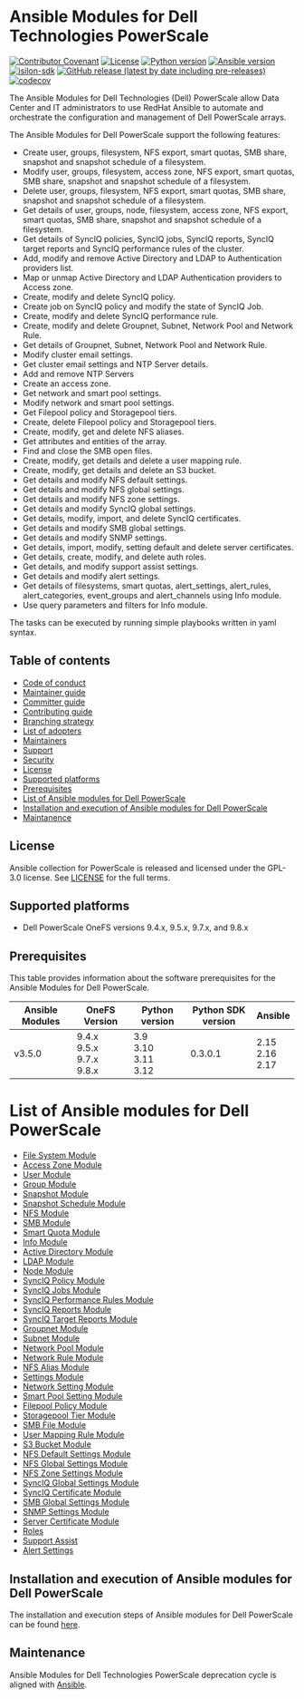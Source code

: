 # Ansible Modules for Dell Technologies PowerScale

[![Contributor Covenant](https://img.shields.io/badge/Contributor%20Covenant-v2.0%20adopted-ff69b4.svg)](https://github.com/dell/ansible-powerscale/blob/main/docs/CODE_OF_CONDUCT.md)
[![License](https://img.shields.io/github/license/dell/ansible-powerscale)](https://github.com/dell/ansible-powerscale/blob/main/LICENSE)
[![Python version](https://img.shields.io/badge/python-3.9.6+-blue.svg)](https://www.python.org/downloads/)
[![Ansible version](https://img.shields.io/badge/ansible-2.15.6+-blue.svg)](https://pypi.org/project/ansible/)
[![isilon-sdk](https://img.shields.io/github/v/release/dell/python-powerscale?include_prereleases&label=isilon-sdk&style=flat-square)](https://github.com/Isilon/isilon_sdk_python)
[![GitHub release (latest by date including pre-releases)](https://img.shields.io/github/v/release/dell/ansible-powerscale?include_prereleases&label=latest&style=flat-square)](https://github.com/dell/ansible-powerscale/releases)
[![codecov](https://codecov.io/gh/dell/ansible-powerscale/branch/main/graph/badge.svg)](https://app.codecov.io/gh/dell/ansible-powerscale)

The Ansible Modules for Dell Technologies (Dell) PowerScale allow Data Center and IT administrators to use RedHat Ansible to automate and orchestrate the configuration and management of Dell PowerScale arrays.

The Ansible Modules for Dell PowerScale support the following features:
- Create user, groups, filesystem, NFS export, smart quotas, SMB share, snapshot and snapshot schedule of a filesystem.
- Modify user, groups, filesystem, access zone, NFS export, smart quotas, SMB share, snapshot and snapshot schedule of a filesystem.
- Delete user, groups, filesystem, NFS export, smart quotas, SMB share, snapshot and snapshot schedule of a filesystem.
- Get details of user, groups, node, filesystem, access zone, NFS export, smart quotas, SMB share, snapshot and snapshot schedule of a filesystem.
- Get details of SyncIQ policies, SyncIQ jobs, SyncIQ reports, SyncIQ target reports and SyncIQ performance rules of the cluster.
- Add, modify and remove Active Directory and LDAP to Authentication providers list.
- Map or unmap Active Directory and LDAP Authentication providers to Access zone.
- Create, modify and delete SyncIQ policy.
- Create job on SyncIQ policy and modify the state of SyncIQ Job.
- Create, modify and delete SyncIQ performance rule.
- Create, modify and delete Groupnet, Subnet, Network Pool and Network Rule.
- Get details of Groupnet, Subnet, Network Pool and Network Rule.
- Modify cluster email settings.
- Get cluster email settings and NTP Server details.
- Add and remove NTP Servers
- Create an access zone.
- Get network and smart pool settings.
- Modify network and smart pool settings.
- Get Filepool policy and Storagepool tiers.
- Create, delete Filepool policy and Storagepool tiers.
- Create, modify, get and delete NFS aliases.
- Get attributes and entities of the array.
- Find and close the SMB open files.
- Create, modify, get details and delete a user mapping rule.
- Create, modify, get details and delete an S3 bucket.
- Get details and modify NFS default settings.
- Get details and modify NFS global settings.
- Get details and modify NFS zone settings.
- Get details and modify SyncIQ global settings.
- Get details, modify, import, and delete SyncIQ certificates.
- Get details and modify SMB global settings.
- Get details and modify SNMP settings.
- Get details, import, modify, setting default and delete server certificates.
- Get details, create, modify, and delete auth roles.
- Get details, and modify support assist settings.
- Get details and modify alert settings.
- Get details of filesystems, smart quotas, alert_settings, alert_rules, alert_categories, event_groups and alert_channels using Info module.
- Use query parameters and filters for Info module.

The tasks can be executed by running simple playbooks written in yaml syntax.

## Table of contents

* [Code of conduct](https://github.com/dell/ansible-powerscale/blob/main/docs/CODE_OF_CONDUCT.md)
* [Maintainer guide](https://github.com/dell/ansible-powerscale/blob/main/docs/MAINTAINER_GUIDE.md)
* [Committer guide](https://github.com/dell/ansible-powerscale/blob/main/docs/COMMITTER_GUIDE.md)
* [Contributing guide](https://github.com/dell/ansible-powerscale/blob/main/docs/CONTRIBUTING.md)
* [Branching strategy](https://github.com/dell/ansible-powerscale/blob/main/docs/BRANCHING.md)
* [List of adopters](https://github.com/dell/ansible-powerscale/blob/main/docs/ADOPTERS.md)
* [Maintainers](https://github.com/dell/ansible-powerscale/blob/main/docs/MAINTAINERS.md)
* [Support](https://github.com/dell/ansible-powerscale/blob/main/docs/SUPPORT.md)
* [Security](https://github.com/dell/ansible-powerscale/blob/main/docs/SECURITY.md)
* [License](#license)
* [Supported platforms](#supported-platforms)
* [Prerequisites](#prerequisites)
* [List of Ansible modules for Dell PowerScale](#list-of-ansible-modules-for-dell-powerscale)
* [Installation and execution of Ansible modules for Dell PowerScale](#installation-and-execution-of-ansible-modules-for-dell-powerscale)
* [Maintanence](#maintanence)

## License
Ansible collection for PowerScale is released and licensed under the GPL-3.0 license. See [LICENSE](https://github.com/dell/ansible-powerscale/blob/main/LICENSE) for the full terms.

## Supported platforms
  * Dell PowerScale OneFS versions 9.4.x, 9.5.x, 9.7.x, and 9.8.x

## Prerequisites
This table provides information about the software prerequisites for the Ansible Modules for Dell PowerScale.

| **Ansible Modules** | **OneFS Version** | **Python version** | **Python SDK version** | **Ansible**              |
|---------------------|-----------------------|--------------------|----------------------------|--------------------------|
| v3.5.0 | 9.4.x <br> 9.5.x <br> 9.7.x <br> 9.8.x | 3.9 <br> 3.10 <br> 3.11 <br> 3.12 | 0.3.0.1 | 2.15 <br> 2.16 <br> 2.17 |

# List of Ansible modules for Dell PowerScale
  * [File System Module](https://github.com/dell/ansible-powerscale/blob/main/docs/modules/filesystem.rst)
  * [Access Zone Module](https://github.com/dell/ansible-powerscale/blob/main/docs/modules/accesszone.rst)
  * [User Module](https://github.com/dell/ansible-powerscale/blob/main/docs/modules/user.rst)
  * [Group Module](https://github.com/dell/ansible-powerscale/blob/main/docs/modules/group.rst)
  * [Snapshot Module](https://github.com/dell/ansible-powerscale/blob/main/docs/modules/snapshot.rst)
  * [Snapshot Schedule Module](https://github.com/dell/ansible-powerscale/blob/main/docs/modules/snapshotschedule.rst)
  * [NFS Module](https://github.com/dell/ansible-powerscale/blob/main/docs/modules/nfs.rst)
  * [SMB Module](https://github.com/dell/ansible-powerscale/blob/main/docs/modules/smb.rst)
  * [Smart Quota Module](https://github.com/dell/ansible-powerscale/blob/main/docs/modules/smartquota.rst)
  * [Info Module](https://github.com/dell/ansible-powerscale/blob/main/docs/modules/info.rst)
  * [Active Directory Module](https://github.com/dell/ansible-powerscale/blob/main/docs/modules/ads.rst)
  * [LDAP Module](https://github.com/dell/ansible-powerscale/blob/main/docs/modules/ldap.rst)
  * [Node Module](https://github.com/dell/ansible-powerscale/blob/main/docs/modules/node.rst)
  * [SyncIQ Policy Module](https://github.com/dell/ansible-powerscale/blob/main/docs/modules/synciqpolicy.rst)
  * [SyncIQ Jobs Module](https://github.com/dell/ansible-powerscale/tree/main/docs/modules/synciqjob.rst)
  * [SyncIQ Performance Rules Module](https://github.com/dell/ansible-powerscale/tree/main/docs/modules/synciqrules.rst)
  * [SyncIQ Reports Module](https://github.com/dell/ansible-powerscale/tree/main/docs/modules/synciqreports.rst)
  * [SyncIQ Target Reports Module](https://github.com/dell/ansible-powerscale/tree/main/docs/modules/synciqtargetreports.rst)
  * [Groupnet Module](https://github.com/dell/ansible-powerscale/tree/main/docs/modules/groupnet.rst)
  * [Subnet Module](https://github.com/dell/ansible-powerscale/tree/main/docs/modules/subnet.rst)
  * [Network Pool Module](https://github.com/dell/ansible-powerscale/tree/main/docs/modules/networkpool.rst)
  * [Network Rule Module](https://github.com/dell/ansible-powerscale/tree/main/docs/modules/networkrule.rst)
  * [NFS Alias Module](https://github.com/dell/ansible-powerscale/tree/main/docs/modules/nfs_alias.rst)
  * [Settings Module](https://github.com/dell/ansible-powerscale/tree/main/docs/modules/settings.rst)
  * [Network Setting Module](https://github.com/dell/ansible-powerscale/blob/main/docs/modules/networksettings.rst)
  * [Smart Pool Setting Module](https://github.com/dell/ansible-powerscale/blob/main/docs/modules/smartpoolsettings.rst)
  * [Filepool Policy Module](https://github.com/dell/ansible-powerscale/blob/main/docs/modules/filepoolpolicy.rst)
  * [Storagepool Tier Module](https://github.com/dell/ansible-powerscale/blob/main/docs/modules/storagepooltier.rst)
  * [SMB File Module](https://github.com/dell/ansible-powerscale/blob/main/docs/modules/smb_file.rst)
  * [User Mapping Rule Module](https://github.com/dell/ansible-powerscale/blob/main/docs/modules/user_mapping_rule.rst)
  * [S3 Bucket Module](https://github.com/dell/ansible-powerscale/blob/main/docs/modules/s3_bucket.rst)
  * [NFS Default Settings Module](https://github.com/dell/ansible-powerscale/blob/main/docs/modules/nfs_default_settings.rst)
  * [NFS Global Settings Module](https://github.com/dell/ansible-powerscale/blob/main/docs/modules/nfs_global_settings.rst)
  * [NFS Zone Settings Module](https://github.com/dell/ansible-powerscale/blob/main/docs/modules/nfs_zone_settings.rst)
  * [SyncIQ Global Settings Module](https://github.com/dell/ansible-powerscale/blob/main/docs/modules/synciq_global_settings.rst)
  * [SyncIQ Certificate Module](https://github.com/dell/ansible-powerscale/blob/main/docs/modules/synciqcertificate.rst)
  * [SMB Global Settings Module](https://github.com/dell/ansible-powerscale/blob/main/docs/modules/smb_global_settings.rst)
  * [SNMP Settings Module](https://github.com/dell/ansible-powerscale/blob/main/docs/modules/snmp_settings.rst)
  * [Server Certificate Module](https://github.com/dell/ansible-powerscale/blob/main/docs/modules/server_certificate.rst)
  * [Roles](https://github.com/dell/ansible-powerscale/blob/main/docs/modules/roles.rst)
  * [Support Assist](https://github.com/dell/ansible-powerscale/blob/main/docs/modules/support_assist.rst)
  * [Alert Settings](https://github.com/dell/ansible-powerscale/blob/main/docs/modules/alert_settings.rst)


## Installation and execution of Ansible modules for Dell PowerScale
The installation and execution steps of Ansible modules for Dell PowerScale can be found [here](https://github.com/dell/ansible-powerscale/blob/main/docs/INSTALLATION.md).

## Maintenance
Ansible Modules for Dell Technologies PowerScale deprecation cycle is aligned with [Ansible](https://docs.ansible.com/ansible/latest/dev_guide/module_lifecycle.html).
